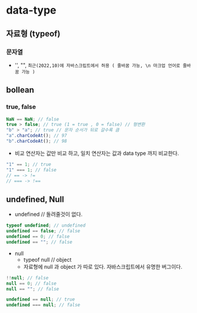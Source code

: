 # data-type

## 자료형 (typeof)

### 문자열

- '', "", `최근(2022,10)에 자바스크립트에서 허용 ( 줄바꿈 가능, \n 마크업 언어로 줄바꿈 가능 )`

## bollean

### true, false

```javascript
NaN == NaN; // false
true > false; // true (1 = true , 0 = false) // 형변환
"b" > "a"; // true // 문자 순서가 뒤로 갈수록 큼
"a".charCodeAt(); // 97
"b".charCodeAt(); // 98
```

- 비교 연산자는 값만 비교 하고, 일치 연산자는 값과 data type 까지 비교한다.

```javascript
"1" == 1; // true
"1" === 1; // false
// == -> !=
// === -> !==
```

## undefined, Null

- undefined // 돌려줄것이 없다.

```javascript
typeof undefined; // undefined
undefined == false; // false
undefined == 0; // false
undefined == ""; // false
```

- null
  - typeof null // object
  - 자료형에 null 과 object 가 따로 있다. 자바스크립트에서 유명한 버그이다.

```javascript
!!null; // false
null == 0; // false
null == ""; // false
```

```javascript
undefined == null; // true
undefined === null; // false
```
